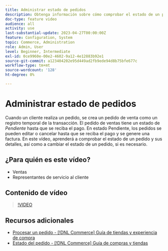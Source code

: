 ```yaml
---
title: Administrar estado de pedidos
description: Obtenga información sobre cómo comprobar el estado de un pedido y sus detalles, y cómo cambiar este estado.
doc-type: feature video
audience: all
activity: use
last-substantial-update: 2023-04-27T00:00:00Z
feature: Configuration, System
topic: Commerce, Administration
role: Admin, User
level: Beginner, Intermediate
exl-id: 0ce9960e-00e2-4602-9a12-4e12883b92e1
source-git-commit: a123404202e95d449ad2fb9ede94d8b75bfe677c
workflow-type: tm+mt
source-wordcount: '128'
ht-degree: 0%

---
```


# Administrar estado de pedidos

Cuando un cliente realiza un pedido, se crea un pedido de venta como un registro temporal de la transacción. El pedido de ventas tiene un estado de _Pendiente_ hasta que se reciba el pago. En estado Pendiente, los pedidos se pueden editar o cancelar hasta que se reciba el pago y se genere una factura. En este vídeo, aprenderá a comprobar el estado de un pedido y sus detalles, así como a cambiar el estado de un pedido, si es necesario.

## ¿Para quién es este vídeo?

- Ventas
- Representantes de servicio al cliente

## Contenido de vídeo

>[!VIDEO](https://video.tv.adobe.com/v/343935?quality=12&learn=on)

## Recursos adicionales

- [Procesar un pedido - [!DNL Commerce] Guía de tiendas y experiencia de compra](https://experienceleague.adobe.com/docs/commerce-admin/stores-sales/order-management/orders/order-processing.html?lang=es#process-an-order)
- [Estado del pedido - [!DNL Commerce] Guía de compras y tiendas](https://experienceleague.adobe.com/docs/commerce-admin/stores-sales/order-management/orders/order-status.html?lang=es)
